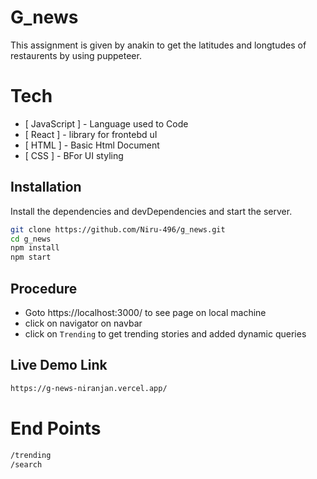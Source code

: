 # G_news


This assignment is given by anakin to get the latitudes and longtudes of restaurents by using puppeteer.

# Tech
- [ JavaScript ] - Language used to Code
- [ React ] - library for frontebd uI
- [ HTML ] - Basic Html Document
- [ CSS ] - BFor UI styling


## Installation

Install the dependencies and devDependencies and start the server.

```sh
git clone https://github.com/Niru-496/g_news.git
cd g_news
npm install
npm start
```

## Procedure
- Goto https://localhost:3000/ to see page on local machine
- click on navigator on navbar
- click on  `Trending` to get trending stories and added dynamic queries

## Live  Demo Link
```sh
https://g-news-niranjan.vercel.app/
```

# End Points
```sh
/trending
/search
```


